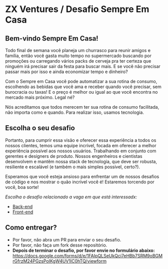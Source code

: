# ZX Ventures / Desafio Sempre Em Casa

## Bem-vindo Sempre Em Casa!
Todo final de semana você planeja um churrasco para reunir amigos e família, então você gasta muito tempo no supermercado buscando por promoções ou carregando vários packs de cerveja pra ter certeza que ninguém irá precisar sair da festa para buscar mais.
E se você não precisar passar mais por isso e ainda economizar tempo e dinheiro?

Com o Sempre em Casa você pode automatizar a sua rotina de consumo, escolhendo as bebidas que você ama e receber quando você precisar, sem burocracia ou taxas! E o preço é melhor ou igual ao que você encontra no mercado mais próximo. Legal né?

Nós acreditamos que todos merecem ter sua rotina de consumo facilitada, não importa como e quando. Para realizar isso, usamos tecnologia.

## Escolha o seu desafio
Portanto, para cumprir essa visão e oferecer essa experiência a todos os nossos clientes, temos uma equipe incrível, focada em oferecer a melhor experiência possível aos nossos usuários. Trabalhando em conjunto com gerentes e designers de produto. Nossos engenheiros e cientistas desenvolvem e mantêm nossa stack de tecnologia, que deve ser robusta, resiliente e escalável (e também o mais simples possível, certo?).

Esperamos que você esteja ansioso para enfrentar um de nossos desafios de código e nos mostrar o quão incrível você é! Estaremos torcendo por você, boa sorte!

*Escolha o desafio relacionado a vaga em que está interessadx:*

- [Back-end](backend/pt-BR.md)
- [Front-end](frontend/pt-BR.md)

## Como entregar?

* Por favor, não abra um PR para enviar o seu desafio.
* Por favor, não faça um fork desse repositório.
* **Depois de terminar o desafio, por favor envie no formulário abaixo:**
  https://docs.google.com/forms/d/e/1FAIpQLSeUkQci7eHBb7SRM9oBGMrGfrzM24PGzsPoIKgW4UV1lC0hTQ/viewform

